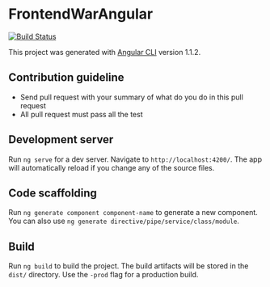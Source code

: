 # FrontendWarAngular

[![Build Status](https://travis-ci.org/zixsma/frontend-war-angular.svg?branch=master)](https://travis-ci.org/zixsma/frontend-war-angular)

This project was generated with [Angular CLI](https://github.com/angular/angular-cli) version 1.1.2.

## Contribution guideline
* Send pull request with your summary of what do you do in this pull request
* All pull request must pass all the test

## Development server
Run `ng serve` for a dev server. Navigate to `http://localhost:4200/`. The app will automatically reload if you change any of the source files.

## Code scaffolding

Run `ng generate component component-name` to generate a new component. You can also use `ng generate directive/pipe/service/class/module`.

## Build

Run `ng build` to build the project. The build artifacts will be stored in the `dist/` directory. Use the `-prod` flag for a production build.
